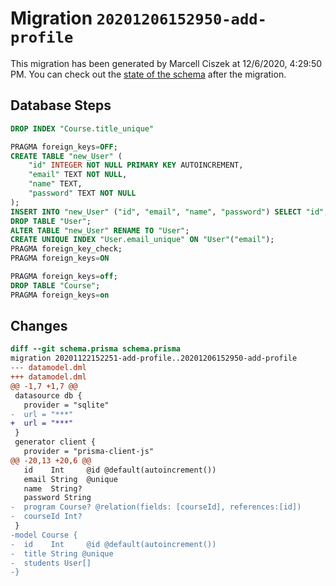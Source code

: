 # Migration `20201206152950-add-profile`

This migration has been generated by Marcell Ciszek at 12/6/2020, 4:29:50 PM.
You can check out the [state of the schema](./schema.prisma) after the migration.

## Database Steps

```sql
DROP INDEX "Course.title_unique"

PRAGMA foreign_keys=OFF;
CREATE TABLE "new_User" (
    "id" INTEGER NOT NULL PRIMARY KEY AUTOINCREMENT,
    "email" TEXT NOT NULL,
    "name" TEXT,
    "password" TEXT NOT NULL
);
INSERT INTO "new_User" ("id", "email", "name", "password") SELECT "id", "email", "name", "password" FROM "User";
DROP TABLE "User";
ALTER TABLE "new_User" RENAME TO "User";
CREATE UNIQUE INDEX "User.email_unique" ON "User"("email");
PRAGMA foreign_key_check;
PRAGMA foreign_keys=ON

PRAGMA foreign_keys=off;
DROP TABLE "Course";
PRAGMA foreign_keys=on
```

## Changes

```diff
diff --git schema.prisma schema.prisma
migration 20201122152251-add-profile..20201206152950-add-profile
--- datamodel.dml
+++ datamodel.dml
@@ -1,7 +1,7 @@
 datasource db {
   provider = "sqlite"
-  url = "***"
+  url = "***"
 }
 generator client {
   provider = "prisma-client-js"
@@ -20,13 +20,6 @@
   id    Int     @id @default(autoincrement())
   email String  @unique
   name  String?
   password String
-  program Course? @relation(fields: [courseId], references:[id])
-  courseId Int?
 }
-model Course {
-  id    Int     @id @default(autoincrement())
-  title String @unique
-  students User[]
-}
```


